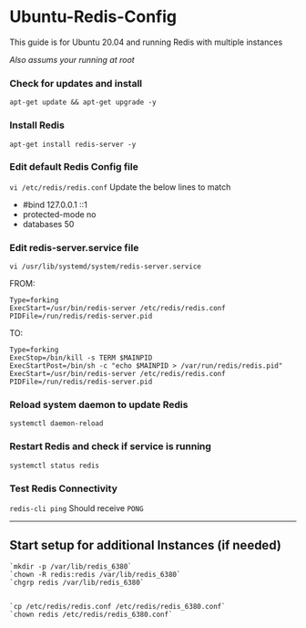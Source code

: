 # Ubuntu-Redis-Config
This guide is for Ubuntu 20.04 and running Redis with multiple instances

*Also assums your running at root*

### Check for updates and install
`apt-get update && apt-get upgrade -y`

### Install Redis
`apt-get install redis-server -y`

### Edit default Redis Config file
`vi /etc/redis/redis.conf`
Update the below lines to match
* #bind 127.0.0.1 ::1
* protected-mode no
* databases 50

### Edit redis-server.service file
`vi /usr/lib/systemd/system/redis-server.service`

FROM:
```
Type=forking
ExecStart=/usr/bin/redis-server /etc/redis/redis.conf
PIDFile=/run/redis/redis-server.pid
```
TO:
```
Type=forking
ExecStop=/bin/kill -s TERM $MAINPID
ExecStartPost=/bin/sh -c "echo $MAINPID > /var/run/redis/redis.pid"
ExecStart=/usr/bin/redis-server /etc/redis/redis.conf
PIDFile=/run/redis/redis-server.pid
```
### Reload system daemon to update Redis
`systemctl daemon-reload`

### Restart Redis and check if service is running
`systemctl status redis`

### Test Redis Connectivity
`redis-cli ping`
Should receive `PONG`


---
## Start setup for additional Instances (if needed)
```
`mkdir -p /var/lib/redis_6380`
`chown -R redis:redis /var/lib/redis_6380`
`chgrp redis /var/lib/redis_6380`


`cp /etc/redis/redis.conf /etc/redis/redis_6380.conf`
`chown redis /etc/redis/redis_6380.conf`
```

